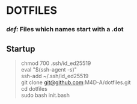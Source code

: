 # DOTFILES
### *def:* Files which names start with a .dot

## Startup
> chmod 700 .ssh/id_ed25519  
> eval "$(ssh-agent -s)"  
> ssh-add ~/.ssh/id_ed25519  
> git clone git@github.com:M4D-A/dotfiles.git  
> cd dotfiles  
> sudo bash init.bash  

